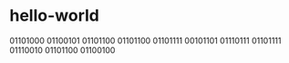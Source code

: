 # hello-world
01101000 01100101 01101100 01101100 01101111 00101101 01110111 01101111 01110010 01101100 01100100
